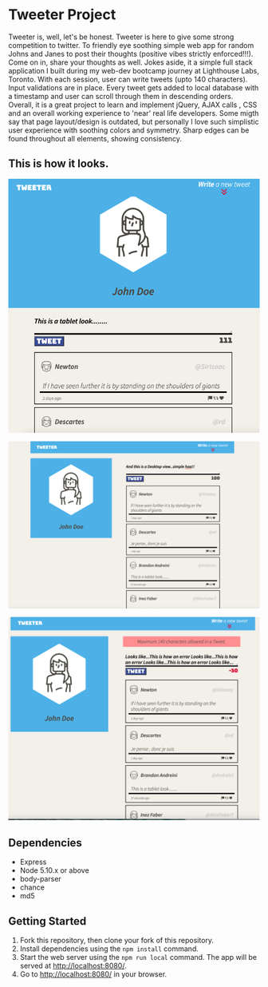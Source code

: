 # Tweeter Project

Tweeter is, well, let's be honest. Tweeter is here to give some strong competition to twitter. To friendly eye soothing simple web app for random Johns and Janes to post their thoughts (positive vibes strictly enforced!!!). Come on in, share your thoughts as well. Jokes aside, it a simple full stack application I built during my web-dev bootcamp journey at Lighthouse Labs, Toronto. With each session, user can write tweets (upto 140 characters). Input validations are in place. Every tweet gets added to local database with a timestamp and user can scroll through them in descending orders. Overall, it is a great project to learn and implement jQuery, AJAX calls , CSS and an overall working experience to 'near' real life developers. Some migth say that page layout/design is outdated, but personally I love such simplistic user experience with soothing colors and symmetry. Sharp edges can be found throughout all elements, showing consistency.

## This is how it looks.

!["This is a talbet look"](https://github.com/ujjawalsidhpura/tweeter/blob/master/docs/tabletLook.png?raw=true)

!["This is a desktop look"](https://github.com/ujjawalsidhpura/tweeter/blob/master/docs/desktop.png?raw=true)

!["An error for tweet validation"](https://github.com/ujjawalsidhpura/tweeter/blob/master/docs/error.png?raw=true)

## Dependencies

- Express
- Node 5.10.x or above
- body-parser
- chance
- md5

## Getting Started

1. Fork this repository, then clone your fork of this repository.
2. Install dependencies using the `npm install` command.
3. Start the web server using the `npm run local` command. The app will be served at <http://localhost:8080/>.
4. Go to <http://localhost:8080/> in your browser.
